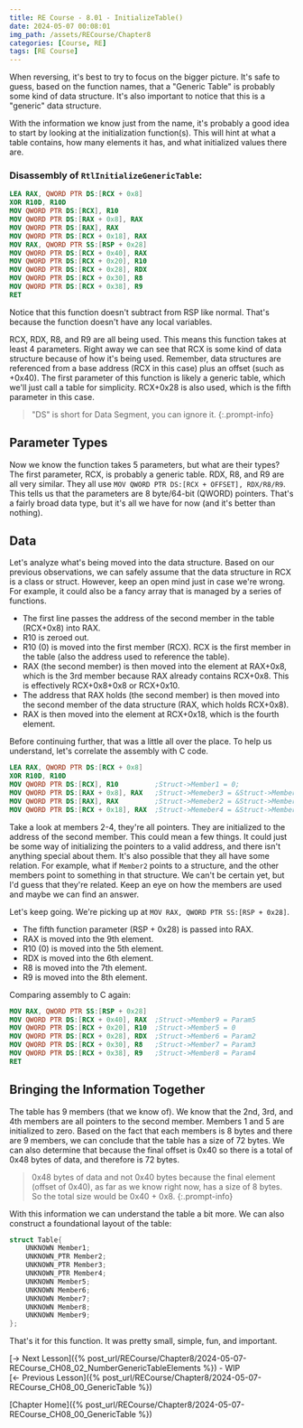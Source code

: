 ```yaml
---
title: RE Course - 8.01 - InitializeTable()
date: 2024-05-07 00:08:01
img_path: /assets/RECourse/Chapter8
categories: [Course, RE]
tags: [RE Course]
---
```


When reversing, it's best to try to focus on the bigger picture. It's safe to guess, based on the function names, that a "Generic Table" is probably some kind of data structure. It's also important to notice that this is a "generic" data structure.

With the information we know just from the name, it's probably a good idea to start by looking at the initialization function(s). This will hint at what a table contains, how many elements it has, and what initialized values there are.

### Disassembly of `RtlInitializeGenericTable`:

```nasm
LEA RAX, QWORD PTR DS:[RCX + 0x8]
XOR R10D, R10D
MOV QWORD PTR DS:[RCX], R10
MOV QWORD PTR DS:[RAX + 0x8], RAX
MOV QWORD PTR DS:[RAX], RAX
MOV QWORD PTR DS:[RCX + 0x18], RAX
MOV RAX, QWORD PTR SS:[RSP + 0x28]
MOV QWORD PTR DS:[RCX + 0x40], RAX
MOV QWORD PTR DS:[RCX + 0x20], R10
MOV QWORD PTR DS:[RCX + 0x28], RDX
MOV QWORD PTR DS:[RCX + 0x30], R8
MOV QWORD PTR DS:[RCX + 0x38], R9
RET 
```

Notice that this function doesn't subtract from RSP like normal. That's because the function doesn't have any local variables.

RCX, RDX, R8, and R9 are all being used. This means this function takes at least 4 parameters.
Right away we can see that RCX is some kind of data structure because of how it's being used. Remember, data structures are referenced from a base address (RCX in this case) plus an offset (such as +0x40). The first parameter of this function is likely a generic table, which we'll just call a table for simplicity. RCX+0x28 is also used, which is the fifth parameter in this case.

> "DS" is short for Data Segment, you can ignore it.
{:.prompt-info}

## Parameter Types

Now we know the function takes 5 parameters, but what are their types? The first parameter, RCX, is probably a generic table. RDX, R8, and R9 are all very similar. They all use `MOV QWORD PTR DS:[RCX + OFFSET], RDX/R8/R9`. This tells us that the parameters are 8 byte/64-bit (QWORD) pointers. That's a fairly broad data type, but it's all we have for now (and it's better than nothing).

## Data

Let's analyze what's being moved into the data structure. Based on our previous observations, we can safely assume that the data structure in RCX is a class or struct. However, keep an open mind just in case we're wrong. For example, it could also be a fancy array that is managed by a series of functions.
* The first line passes the address of the second member in the table (RCX+0x8) into RAX.
* R10 is zeroed out.
* R10 (0) is moved into the first member (RCX). RCX is the first member in the table (also the address used to reference the table).
* RAX (the second member) is then moved into the element at RAX+0x8, which is the 3rd member because RAX already contains RCX+0x8. This is effectively RCX+0x8+0x8 or RCX+0x10. 
* The address that RAX holds (the second member) is then moved into the second member of the data structure (RAX, which holds RCX+0x8).
* RAX is then moved into the element at RCX+0x18, which is the fourth element.

Before continuing further, that was a little all over the place. To help us understand, let's correlate the assembly with C code.

```nasm
LEA RAX, QWORD PTR DS:[RCX + 0x8]
XOR R10D, R10D
MOV QWORD PTR DS:[RCX], R10         ;Struct->Member1 = 0;
MOV QWORD PTR DS:[RAX + 0x8], RAX   ;Struct->Memeber3 = &Struct->Member2;
MOV QWORD PTR DS:[RAX], RAX         ;Struct->Memeber2 = &Struct->Member2;
MOV QWORD PTR DS:[RCX + 0x18], RAX  ;Struct->Memeber4 = &Struct->Member2;
```

Take a look at members 2-4, they're all pointers. They are initialized to the address of the second member. This could mean a few things. It could just be some way of initializing the pointers to a valid address, and there isn't anything special about them. It's also possible that they all have some relation. For example, what if `Member2` points to a structure, and the other members point to something in that structure. We can't be certain yet, but I'd guess that they're related. Keep an eye on how the members are used and maybe we can find an answer.

Let's keep going. We're picking up at `MOV RAX, QWORD PTR SS:[RSP + 0x28]`.
* The fifth function parameter (RSP + 0x28) is passed into RAX.
* RAX is moved into the 9th element.
* R10 (0) is moved into the 5th element.
* RDX is moved into the 6th element.
* R8 is moved into the 7th element.
* R9 is moved into the 8th element.

Comparing assembly to C again:
```nasm
MOV RAX, QWORD PTR SS:[RSP + 0x28]
MOV QWORD PTR DS:[RCX + 0x40], RAX  ;Struct->Member9 = Param5
MOV QWORD PTR DS:[RCX + 0x20], R10  ;Struct->Member5 = 0
MOV QWORD PTR DS:[RCX + 0x28], RDX  ;Struct->Member6 = Param2
MOV QWORD PTR DS:[RCX + 0x30], R8   ;Struct->Member7 = Param3
MOV QWORD PTR DS:[RCX + 0x38], R9   ;Struct->Member8 = Param4
RET 
```

## Bringing the Information Together

The table has 9 members (that we know of). We know that the 2nd, 3rd, and 4th members are all pointers to the second member. Members 1 and 5 are initialized to zero. Based on the fact that each members is 8 bytes and there are 9 members, we can conclude that the table has a size of 72 bytes. We can also determine that because the final offset is 0x40 so there is a total of 0x48 bytes of data, and therefore is 72 bytes.

> 0x48 bytes of data and not 0x40 bytes because the final element (offset of 0x40), as far as we know right now, has a size of 8 bytes. So the total size would be 0x40 + 0x8.
{:.prompt-info}

With this information we can understand the table a bit more. We can also construct a foundational layout of the table:

```c
struct Table{
    UNKNOWN Member1;
    UNKNOWN_PTR Member2;
    UNKNOWN_PTR Member3;
    UNKNOWN_PTR Member4;
    UNKNOWN Member5;
    UNKNOWN Member6;
    UNKNOWN Member7;
    UNKNOWN Member8;
    UNKNOWN Member9;    
};
```

That's it for this function. It was pretty small, simple, fun, and important.

[-> Next Lesson]({% post_url/RECourse/Chapter8/2024-05-07-RECourse_CH08_02_NumberGenericTableElements %}) - WIP  
[<- Previous Lesson]({% post_url/RECourse/Chapter8/2024-05-07-RECourse_CH08_00_GenericTable %})  

[Chapter Home]({% post_url/RECourse/Chapter8/2024-05-07-RECourse_CH08_00_GenericTable %})  